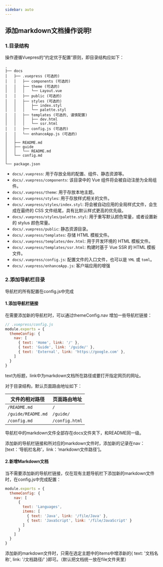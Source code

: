 ```yaml
---
sidebar: auto
---
```


## 添加markdown文档操作说明!

### 1.目录结构

操作遵循Vuepres的“约定优于配置”原则，即目录结构应如下：

```vuepress
.
├── docs
│   ├── .vuepress (可选的)
│   │   ├── components (可选的)
│   │   ├── theme (可选的)
│   │   │   └── Layout.vue
│   │   ├── public (可选的)
│   │   ├── styles (可选的)
│   │   │   ├── index.styl
│   │   │   └── palette.styl
│   │   ├── templates (可选的, 谨慎配置)
│   │   │   ├── dev.html
│   │   │   └── ssr.html
│   │   ├── config.js (可选的)
│   │   └── enhanceApp.js (可选的)
│   │ 
│   ├── README.md
│   ├── guide
│   │   └── README.md
│   └── config.md
│ 
└── package.json
```

- `docs/.vuepress`: 用于存放全局的配置、组件、静态资源等。
- `docs/.vuepress/components`: 该目录中的 Vue 组件将会被自动注册为全局组件。
- `docs/.vuepress/theme`: 用于存放本地主题。
- `docs/.vuepress/styles`: 用于存放样式相关的文件。
- `docs/.vuepress/styles/index.styl`: 将会被自动应用的全局样式文件，会生成在最终的 CSS 文件结尾，具有比默认样式更高的优先级。
- `docs/.vuepress/styles/palette.styl`: 用于重写默认颜色常量，或者设置新的 stylus 颜色常量。
- `docs/.vuepress/public`: 静态资源目录。
- `docs/.vuepress/templates`: 存储 HTML 模板文件。
- `docs/.vuepress/templates/dev.html`: 用于开发环境的 HTML 模板文件。
- `docs/.vuepress/templates/ssr.html`: 构建时基于 Vue SSR 的 HTML 模板文件。
- `docs/.vuepress/config.js`: 配置文件的入口文件，也可以是 `YML` 或 `toml`。
- `docs/.vuepress/enhanceApp.js`: 客户端应用的增强

### 2.添加导航栏目录

导航栏的所有配置在config.js中完成

#### 1.添加导航栏链接

在需要添加新的导航栏时，可以通过themeConfig.nav 增加一些导航栏链接：

```js
// .vuepress/config.js
module.exports = {
  themeConfig: {
    nav: [
      { text: 'Home', link: '/' },
      { text: 'Guide', link: '/guide/' },
      { text: 'External', link: 'https://google.com' },
    ]
  }
}
```

text为标题，link中为markdown文档所在路径或要打开指定网页的网址。

对于目录结构，默认页面路由地址如下：

| 文件的相对路径     | 页面路由地址   |
| ------------------ | -------------- |
| `/README.md`       | `/`            |
| `/guide/README.md` | `/guide/`      |
| `/config.md`       | `/config.html` |

导航栏中的markdown文件全部存在docs文件夹下，和README同一级。

添加新的导航栏链接和所对应的markdown文件时，添加新的记录在nav：[text：‘导航栏名称’，link：‘markdown文件路径’]。

#### 2.新增Markdown文档

当不需要添加新的导航栏链接，仅在现有主题导航栏下添加新的markdown文件时，在config.js中完成配置：

```js
module.exports = {
  themeConfig: {
    nav: [
      {
        text: 'Languages',
        items: [
          { text: 'Java', link: '/file/Java' },
          { text: 'JavaScript', link: '/file/JavaScript' }
        ]
      }
    ]
  }
}
```

添加新的markdown文件时，只需在选定主题中的items中增添新的{ text: '文档名称', link: '/文档路径/' }即可。（默认把文档统一放在file文件夹里）